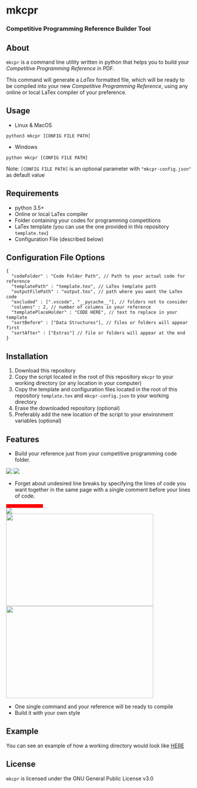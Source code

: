 

# mkcpr

### Competitive Programming Reference Builder Tool

## About

```mkcpr``` is a command line utility written in python that helps you to build your *Competitive Programming Reference* in PDF.

This command will generate a $LaTex$ formatted file, which will be ready to be compiled into your new *Competitive Programming Reference*, using any online or local $\text{LaTex}$ compiler of your preference.
## Usage

- Linux & MacOS
```shell
python3 mkcpr [CONFIG FILE PATH]
```
- Windows

```shell
python mkcpr [CONFIG FILE PATH]
```
Note: ```[CONFIG FILE PATH]``` is an optional parameter with ```"mkcpr-config.json"``` as default value

## Requirements

- python 3.5+
- Online or local LaTex compiler
- Folder containing your codes for programming competitions
- LaTex template (you can use the one provided in this repository ```template.tex```)
- Configuration File (described below)


## Configuration File Options

```jsonc
{
  "codeFolder" : "Code Folder Path", // Path to your actual code for reference
  "templatePath" : "template.tex", // LaTex template path
  "outputFilePath" : "output.tex", // path where you want the LaTex code
  "excluded" : [".vscode", "__pycache__"], // folders not to consider
  "columns" : 2, // number of columns in your reference
  "templatePlaceHolder" : "CODE HERE", // text to replace in your template
  "sortBefore" : ["Data Structures"], // files or folders will appear first
  "sortAfter" : ["Extras"] // file or folders will appear at the end
}
```

## Installation

1. Download this repository
2. Copy the script located in the root of this repository ```mkcpr``` to your working directory (or any location in your computer)
3. Copy the template and configuration files located in the root of this repository ```template.tex``` and ```mkcpr-config.json``` to your working directory
3. Erase the downloaded repository (optional)
4. Preferably add the new location of the script to your environment variables (optional)

## Features
- Build your reference just from your competitive programming code folder.
<div>
  <img src="https://codeforces.com/predownloaded/43/53/4353216697913b06f2909ee25b7d7fe586133501.png"/>
  <img src="https://codeforces.com/predownloaded/35/f5/35f510c1d145e2f3fb9fb147fcbf3febdff3ddf2.png"/>
</div>

- Forget about undesired line breaks by specifying the lines of code you want together in the same page with a single comment before your lines of code.


<div>
  <div style="width: 100px; height: 10px; background: red;"></div>
  <img src="https://codeforces.com/predownloaded/29/ea/29ea463f8ac652c6bb5fa20fc1c7690546479333.png"/>
</div>

<div>
  <img src="https://codeforces.com/predownloaded/a1/4f/a14f0a93f62f3afb7d3519779c18d7e991948ed7.png" width="400" height="250"/>
  <img src="https://codeforces.com/predownloaded/f6/1e/f61ec142697979d7ebb5b3ec715e2856ebc2faaf.png" width="400" height="250"/>
</div>

- One single command and your reference will be ready to compile
- Build it with your own style

## Example

You can see an example of how a working directory would look like [HERE](https://github.com/searleser97/competitive-programming-reference)

## License

```mkcpr``` is licensed under the GNU General Public License v3.0